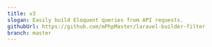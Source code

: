 ```yaml
---
title: v3
slogan: Easily build Eloquent queries from API requests.
githubUrl: https://github.com/mPhpMaster/laravel-builder-filter
branch: master
---
```

